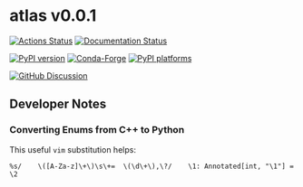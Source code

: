 # atlas v0.0.1

[![Actions Status][actions-badge]][actions-link]
[![Documentation Status][rtd-badge]][rtd-link]

[![PyPI version][pypi-version]][pypi-link]
[![Conda-Forge][conda-badge]][conda-link]
[![PyPI platforms][pypi-platforms]][pypi-link]

[![GitHub Discussion][github-discussions-badge]][github-discussions-link]

<!-- SPHINX-START -->

<!-- prettier-ignore-start -->
[actions-badge]:            https://github.com/scipp-atlas/atlas/workflows/CI/badge.svg
[actions-link]:             https://github.com/scipp-atlas/atlas/actions
[conda-badge]:              https://img.shields.io/conda/vn/conda-forge/atlas
[conda-link]:               https://github.com/conda-forge/atlas-feedstock
[github-discussions-badge]: https://img.shields.io/static/v1?label=Discussions&message=Ask&color=blue&logo=github
[github-discussions-link]:  https://github.com/scipp-atlas/atlas/discussions
[pypi-link]:                https://pypi.org/project/atlas/
[pypi-platforms]:           https://img.shields.io/pypi/pyversions/atlas
[pypi-version]:             https://img.shields.io/pypi/v/atlas
[rtd-badge]:                https://readthedocs.org/projects/atlas/badge/?version=latest
[rtd-link]:                 https://atlas.readthedocs.io/en/latest/?badge=latest

<!-- prettier-ignore-end -->

## Developer Notes

### Converting Enums from C++ to Python

This useful `vim` substitution helps:

```
%s/    \([A-Za-z]\+\)\s\+=  \(\d\+\),\?/    \1: Annotated[int, "\1"] = \2
```
